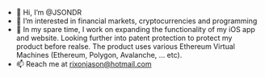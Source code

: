 - 👋 Hi, I’m @JSONDR
- 👀 I’m interested in financial markets, cryptocurrencies and programming
- 🌱 In my spare time, I work on expanding the functionality of my iOS app and website. Looking further into patent protection to protect my product before realse. The product uses various Ethereum Virtual Machines (Ethereum, Polygon, Avalanche, ... etc).
- 📫 Reach me at rixonjason@hotmail.com

<!---
JSONDR/JSONDR is a ✨ special ✨ repository because its `README.md` (this file) appears on your GitHub profile.
You can click the Preview link to take a look at your changes.
--->
